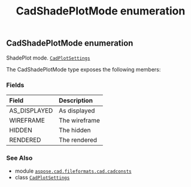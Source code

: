 ﻿---
title: CadShadePlotMode enumeration
second_title: Aspose.CAD for Python via .NET API References
description: 
type: docs
weight: 380
url: /aspose.cad.fileformats.cad.cadconsts/cadshadeplotmode/
is_root: false
---

## CadShadePlotMode enumeration

ShadePlot mode.
[`CadPlotSettings`](/cad/python-net/aspose.cad.fileformats.cad.cadobjects/cadplotsettings)



The CadShadePlotMode type exposes the following members:

### Fields
| Field | Description |
| :- | :- |
| AS_DISPLAYED | As displayed |
| WIREFRAME | The wireframe |
| HIDDEN | The hidden |
| RENDERED | The rendered |



### See Also
* module [`aspose.cad.fileformats.cad.cadconsts`](..)
* class [`CadPlotSettings`](/cad/python-net/aspose.cad.fileformats.cad.cadobjects/cadplotsettings)
